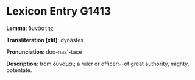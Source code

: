 # Lexicon Entry G1413

**Lemma**: δυνάστης

**Transliteration (xlit)**: dynástēs

**Pronunciation**: doo-nas'-tace

**Description**:
from δύναμαι; a ruler or officer:--of great authority, mighty, potentate.
